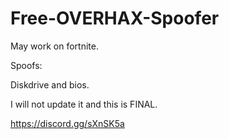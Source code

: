 # Free-OVERHAX-Spoofer
May work on fortnite.

Spoofs:

Diskdrive and bios.

I will not update it and this is FINAL.

https://discord.gg/sXnSK5a
